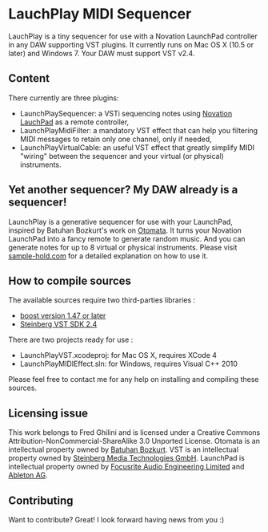 LauchPlay MIDI Sequencer
========================

LauchPlay is a tiny sequencer for use with a Novation LaunchPad controller in any DAW supporting VST plugins. 
It currently runs on Mac OS X (10.5 or later) and Windows 7. Your DAW must support VST v2.4.

Content
-------

There currently are three plugins: 

* LaunchPlaySequencer: a VSTi sequencing notes using [Novation LauchPad](http://www.novationmusic.com/launchpad/) as a remote controller,
* LaunchPlayMidiFilter: a mandatory VST effect that can help you filtering MIDI messages to retain only one channel, only if needed,
* LaunchPlayVirtualCable: an useful VST effect that greatly simplify MIDI "wiring" between the sequencer and your virtual (or physical) instruments.

Yet another sequencer? My DAW already is a sequencer!
-----------------------------------------------------

LaunchPlay is a generative sequencer for use with your LaunchPad, inspired by Batuhan Bozkurt's work on [Otomata](http://www.earslap.com/). 
It turns your Novation LaunchPad into a fancy remote to generate random music. And you can generate notes for up to 8 virtual or physical instruments.
Please visit [sample-hold.com](http://sample-hold.com/) for a detailed explanation on how to use it.  

How to compile sources
----------------------

The available sources require two third-parties libraries : 
* [boost version 1.47 or later](http://boost.org/)
* [Steinberg VST SDK 2.4](http://www.steinberg.net/en/company/developer.html)

There are two projects ready for use : 
* LaunchPlayVST.xcodeproj: for Mac OS X, requires XCode 4
* LaunchPlayMIDIEffect.sln: for Windows, requires Visual C++ 2010

Please feel free to contact me for any help on installing and compiling these sources.

Licensing issue
---------------

This work belongs to Fred Ghilini and is licensed under a Creative Commons Attribution-NonCommercial-ShareAlike 3.0 Unported License.
Otomata is an intellectual property owned by [Batuhan Bozkurt](http://www.earslap.com/).
VST is an intellectual property owned by [Steinberg Media Technologies GmbH](http://www.steinberg.net/).
LaunchPad is intellectual property owned by [Focusrite Audio Engineering Limited](http://www.novationmusic.com/) and [Ableton AG](http://www.ableton.com/).

Contributing
------------

Want to contribute? Great! I look forward having news from you :)